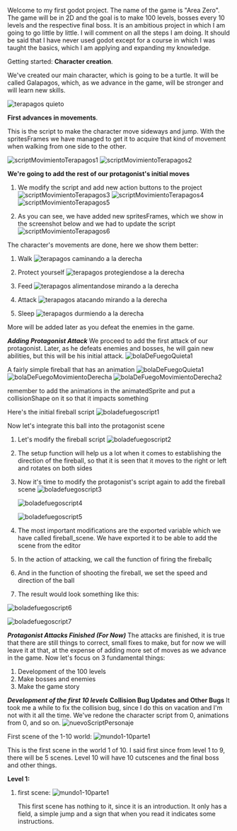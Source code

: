 Welcome to my first godot project. The name of the game is "Area Zero". The game will be in 2D and the goal is to make 100 levels,
bosses every 10 levels and the respective final boss.
It is an ambitious project in which I am going to go little by little.
I will comment on all the steps I am doing. It should be said that I have never used godot except for a course in which I was taught the basics, which I am applying and expanding my knowledge.

Getting started:
**Character creation**.

We've created our main character, which is going to be a turtle. It will be called Galapagos, which, as we advance in the game, will be stronger and will learn new skills.

![terapagos quieto](https://github.com/CristianRMN/Zero-Area/assets/172594866/0e445a6b-3b82-4f09-9b0b-11385372af9f)


**First advances in movements**.

This is the script to make the character move sideways and jump. With the spritesFrames we have managed to get it to acquire that kind of movement when walking from one side to the other.

![scriptMovimientoTerapagos1](https://github.com/CristianRMN/Zero-Area/assets/172594866/065ea9cf-e12c-4d6e-aec6-46721fcca020)
![scriptMovimientoTerapagos2](https://github.com/CristianRMN/Zero-Area/assets/172594866/6561145d-b53d-4775-ac53-cd713739d5c6)

**We're going to add the rest of our protagonist's initial moves**
1. We modify the script and add new action buttons to the project
   ![scriptMovimientoTerapagos3](https://github.com/CristianRMN/Zero-Area/assets/172594866/2691f35f-962d-4451-99ea-9654c3106738) 
   ![scriptMovimientoTerapagos4](https://github.com/CristianRMN/Zero-Area/assets/172594866/31d3e50c-35f9-4d10-afd8-a1de3fade28a)
   ![scriptMovimientoTerapagos5](https://github.com/CristianRMN/Zero-Area/assets/172594866/50a4daa6-ada4-4cd6-b050-e90cf6ed8b9d)

2. As you can see, we have added new spritesFrames, which we show in the screenshot below and we had to update the script
   ![scriptMovimientoTerapagos6](https://github.com/CristianRMN/Zero-Area/assets/172594866/cd9c3b78-136a-46bb-9530-0cbda78f21a1)

The character's movements are done, here we show them better:

1. Walk
![terapagos caminando a la derecha](https://github.com/CristianRMN/Zero-Area/assets/172594866/b20071c0-c655-4150-86d5-c88303e4c9ee)

2. Protect yourself
![terapagos protegiendose a la derecha](https://github.com/CristianRMN/Zero-Area/assets/172594866/119f093e-79a4-4141-9bfc-91af325133e1)

3. Feed
![terapagos alimentandose mirando a la derecha](https://github.com/CristianRMN/Zero-Area/assets/172594866/e6f786d5-214c-4773-b9c8-240e5fb35a6b)

4. Attack
![terapagos atacando mirando a la derecha](https://github.com/CristianRMN/Zero-Area/assets/172594866/de40a322-cb9d-4814-9139-808125af75ae)

5. Sleep
![terapagos durmiendo a la derecha](https://github.com/CristianRMN/Zero-Area/assets/172594866/8b842c31-5a58-40c2-ad91-f890859a5a13)

More will be added later as you defeat the enemies in the game.

***Adding Protagonist Attack***
We proceed to add the first attack of our protagonist. Later, as he defeats enemies and bosses, he will gain new abilities, but this will be his initial attack.
![bolaDeFuegoQuieta1](https://github.com/CristianRMN/Zero-Area/assets/172594866/4732d3b4-50db-4ab4-8f40-ea179d83b095)

A fairly simple fireball that has an animation
![bolaDeFuegoQuieta1](https://github.com/CristianRMN/Zero-Area/assets/172594866/85cc0d13-e649-4959-83e6-87f6cd37fa0a)
![bolaDeFuegoMovimientoDerecha](https://github.com/CristianRMN/Zero-Area/assets/172594866/92b63da7-3326-48eb-92f5-2b8b7fbe161c)
![bolaDeFuegoMovimientoDerecha2](https://github.com/CristianRMN/Zero-Area/assets/172594866/79813c93-3a00-4837-ab2d-2264b30c4076)

remember to add the animations in the animatedSprite and put a collisionShape on it so that it impacts something


Here's the initial fireball script
![boladefuegoscript1](https://github.com/CristianRMN/Zero-Area/assets/172594866/bd8aa9fc-8487-475b-be6d-8123c1121857)


Now let's integrate this ball into the protagonist scene
1. Let's modify the fireball script
![boladefuegoscript2](https://github.com/CristianRMN/Zero-Area/assets/172594866/95c2c401-2f00-4d2b-bba4-908318b55792)

2. The setup function will help us a lot when it comes to establishing the direction of the fireball, so that it is seen that it moves to the right or left and rotates on both sides
3. Now it's time to modify the protagonist's script again to add the fireball scene
   ![boladefuegoscript3](https://github.com/CristianRMN/Zero-Area/assets/172594866/2bbef6bb-521d-4459-8e35-6237d55ead45)

   ![boladefuegoscript4](https://github.com/CristianRMN/Zero-Area/assets/172594866/45c97202-3f83-4e92-8685-f8936298386d)

   ![boladefuegoscript5](https://github.com/CristianRMN/Zero-Area/assets/172594866/cc03dcda-0631-4ead-b490-c585f46b127e)

4. The most important modifications are the exported variable which we have called fireball_scene. We have exported it to be able to add the scene from the editor
5. In the action of attacking, we call the function of firing the fireballç
6. And in the function of shooting the fireball, we set the speed and direction of the ball
7. The result would look something like this:

![boladefuegoscript6](https://github.com/CristianRMN/Zero-Area/assets/172594866/e30f8746-a617-4008-bf53-08185c52a6a7)

![boladefuegoscript7](https://github.com/CristianRMN/Zero-Area/assets/172594866/93f30850-0408-41c4-9944-b33d9e0371b7)

***Protagonist Attacks Finished (For Now)***
The attacks are finished, it is true that there are still things to correct, small fixes to make, but for now we will leave it at that, at the expense of adding more set of moves as we advance in the game. Now let's focus on 3 fundamental things:

1. Development of the 100 levels
2. Make bosses and enemies
3. Make the game story

***Development of the first 10 levels***
**Collision Bug Updates and Other Bugs**
It took me a while to fix the collision bug, since I do this on vacation and I'm not with it all the time.
We've redone the character script from 0, animations from 0, and so on. 
![nuevoScriptPersonaje](https://github.com/CristianRMN/Zero-Area/assets/172594866/34a7b59c-3d0f-4ee8-820d-b4a486c2bd5b)


First scene of the 1-10 world:
![mundo1-10parte1](https://github.com/CristianRMN/Zero-Area/assets/172594866/6156fbdd-1cd0-4249-b968-650c5fa443e3)

This is the first scene in the world 1 of 10. I said first since from level 1 to 9, there will be 5 scenes. 
Level 10 will have 10 cutscenes and the final boss and other things.

**Level 1:**
1. first scene:
   ![mundo1-10parte1](https://github.com/CristianRMN/Zero-Area/assets/172594866/6156fbdd-1cd0-4249-b968-650c5fa443e3)

   This first scene has nothing to it, since it is an introduction.
   It only has a field, a simple jump and a sign that when you read it indicates some instructions.


   
